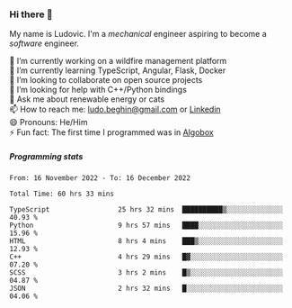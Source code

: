 ### Hi there 👋

My name is Ludovic. I'm a *mechanical* engineer aspiring to become a *software* engineer.

 🔭 I’m currently working on a wildfire management platform<br/>
 🌱 I’m currently learning TypeScript, Angular, Flask, Docker<br/>
 👯 I’m looking to collaborate on open source projects<br/>
 🤔 I’m looking for help with C++/Python bindings<br/>
 💬 Ask me about renewable energy or cats<br/>
 📫 How to reach me: ludo.beghin@gmail.com or [Linkedin](https://www.linkedin.com/in/ludovic-beghin/)<br/>
 😄 Pronouns: He/Him<br/>
 ⚡ Fun fact: The first time I programmed was in [Algobox](https://fr.wikipedia.org/wiki/Algobox)<br/>

##### Programming stats
<!--START_SECTION:waka-->

```text
From: 16 November 2022 - To: 16 December 2022

Total Time: 60 hrs 33 mins

TypeScript                 25 hrs 32 mins  ██████████▒░░░░░░░░░░░░░░   40.93 %
Python                     9 hrs 57 mins   ████░░░░░░░░░░░░░░░░░░░░░   15.96 %
HTML                       8 hrs 4 mins    ███▒░░░░░░░░░░░░░░░░░░░░░   12.93 %
C++                        4 hrs 29 mins   █▓░░░░░░░░░░░░░░░░░░░░░░░   07.20 %
SCSS                       3 hrs 2 mins    █▒░░░░░░░░░░░░░░░░░░░░░░░   04.87 %
JSON                       2 hrs 32 mins   █░░░░░░░░░░░░░░░░░░░░░░░░   04.06 %
```

<!--END_SECTION:waka-->
